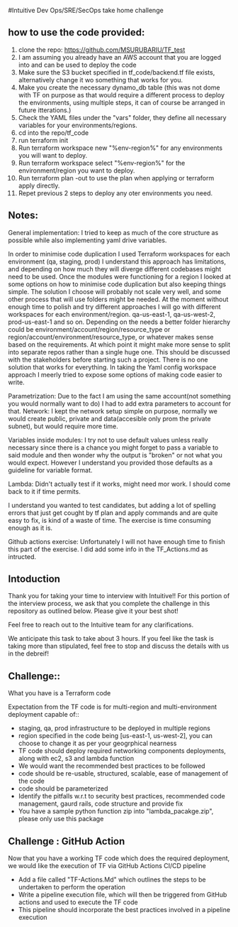 #Intuitive Dev Ops/SRE/SecOps take home challenge

## how to use the code provided:
1. clone the repo: https://github.com/MSURUBARIU/TF_test
2. I am assuming you already have an AWS account that you are logged into and can be used to deploy the code
3. Make sure the S3 bucket specified in tf_code/backend.tf file exists, alternatively change it wo something that works for you.
4. Make you create the necessary dynamo_db table (this was not dome with TF on purpose as that would require a different process to deploy the environments, using multiple steps, it can of course be arranged in future itterations.)
2. Check the YAML files under the "vars" folder, they define all necessary variables for your environments/regions.
3. cd into the repo/tf_code
4. run terraform init
3. Run terraform workspace new "%env-region%" for any environments you will want to deploy.
4. Run terraform workspace select "%env-region%" for the environment/region you want to deploy.
8. Run terraform plan -out  to use the plan when applying or terraform apply directly. 
9. Repet previous 2 steps to deploy any oter environments you need.

## Notes:

General implementation: I tried to keep as much of the core structure as possible while also implementing yaml drive variables.

In order to minimise code duplication I used Terraform workspaces for each environment (qa, staging, prod) I understand this approach has limitations, and depending on how much they will diverge different codebases might need to be used. 
Once the modules were functioning for a region I looked at some options on how to minimise code duplication but also keeping things simple. The solution I choose will probably not scale very well, and some other process that will use folders might be needed. At the moment without enough time to polish and try different approaches I will go with different workspaces for each environment/region.  qa-us-east-1, qa-us-west-2, prod-us-east-1 and so on.
Depending on the needs a better folder hierarchy could be environment/account/region/resource_type or region/account/environment/resource_type, or whatever makes sense based on the requirements. At which point it might make more sense to split into separate repos rather than a single huge one. This should be discussed with the stakeholders before starting such a project. There is no one solution that works for everything. In taking the Yaml config workspace approach I meerly tried to expose some options of making code easier to write.

Parametrization: Due to the fact I am using the same account(not something you would normally want to do) I had to add extra parameters to account for that.
Network: I kept the network setup simple on purpose, normally we would create public, private and data(accesible only prom the private subnet), but would require more time.


Variables inside modules: I try not to use default values unless really necessary since there is a chance you might forget to pass a variable to said module and then wonder why the output is "broken" or not what you would expect. However I understand you provided those defaults as a guideline for variable format.

Lambda: Didn't actually test if it works, might need mor work. I should come back to it if time permits.

I understand you wanted to test candidates, but adding a lot of spelling errors that just get cought by tf plan and apply commands and are quite easy to fix, is kind of a waste of time. The exercise is time consuming enough as it is.

Github actions exercise: Unfortunately I will not have enough time to finish this part of the exercise.
I did add some info in the TF_Actions.md as intructed.

## Intoduction
Thank you for taking your time to interview with Intuitive!! For this portion of the interview process, we ask that you complete the challenge in this repository as outlined below. Please give it your best shot! 

Feel free to reach out to the Intuitive team for any clarifications.

We anticipate this task to take about 3 hours. If you feel like the task is taking more than stipulated, feel free to stop and discuss the details with us in the debreif!

## Challenge::

What you have is a Terraform code

Expectation from the TF code is for multi-region and multi-environment deployment capable of::
- staging, qa, prod infrastructure to be deployed in multiple regions
- region specified in the code being [us-east-1, us-west-2], you can choose to change it as per your geogrphical nearness
- TF code should deploy required networking components deployments, along with ec2, s3 and lambda function 
- We would want the recommended best practices to be followed 
- code should be re-usable, structured, scalable, ease of management of the code
- code should be parameterized
- Identify the pitfalls w.r.t to security best practices, recommended code management, gaurd rails, code structure and provide fix 
- You have a sample python function zip into "lambda_pacakge.zip", please only use this package 

## Challenge : GitHub Action 

Now that you have a working TF code which does the required deployment, we would like the execution of TF via GitHub Actions CI/CD pipeline 

- Add a file called "TF-Actions.Md" which outlines the steps to be undertaken to perform the operation 
- Write a pipeline execution file, which will then be triggered from GitHub actions and used to execute the TF code 
- This pipeline should incorporate the best practices involved in a pipeline execution 